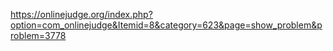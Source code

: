 https://onlinejudge.org/index.php?option=com_onlinejudge&Itemid=8&category=623&page=show_problem&problem=3778
